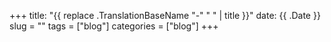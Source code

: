 +++
title: "{{ replace .TranslationBaseName "-" " " | title }}"
date: {{ .Date }}
slug = ""
tags = ["blog"]
categories = ["blog"]
+++
